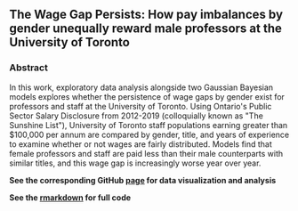 ## The Wage Gap Persists: How pay imbalances by gender unequally reward male professors at the University of Toronto

### Abstract 
In this work, exploratory data analysis alongside two Gaussian Bayesian models explores whether the persistence of wage gaps by gender exist for professors and staff at the University of Toronto. Using Ontario's Public Sector Salary Disclosure from 2012-2019 (colloquially known as "The Sunshine List"), University of Toronto staff populations earning greater than $100,000 per annum are compared by gender, title, and years of experience to examine whether or not wages are fairly distributed. Models find that female professors and staff are paid less than their male counterparts with similar titles, and this wage gap is increasingly worse year over year.

**See the corresponding GitHub [page]() for data visualization and analysis**

**See the [rmarkdown](https://github.com/mrpotatocode/UniversitySunshine/tree/main/outputs/paper/analysis.rmd) for full code**
